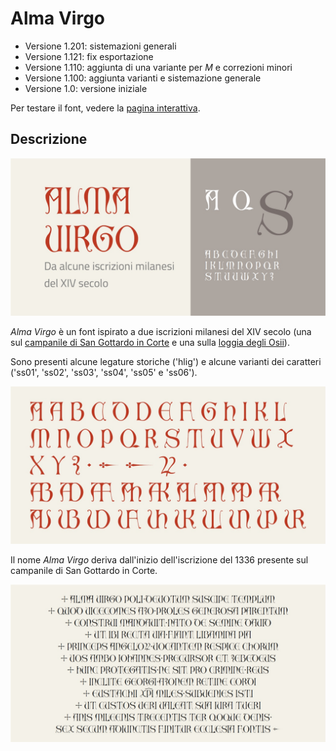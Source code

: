 # Alma Virgo
* Versione 1.201: sistemazioni generali
* Versione 1.121: fix esportazione
* Versione 1.110: aggiunta di una variante per _M_ e correzioni minori
* Versione 1.100: aggiunta varianti e sistemazione generale
* Versione 1.0: versione iniziale

Per testare il font, vedere la [pagina interattiva](https://m-casanova.github.io/AlmaVirgo/).

## Descrizione
![image](images/alma_virgo.jpg)

_Alma Virgo_ è un font ispirato a due iscrizioni milanesi del XIV secolo
(una sul [campanile di San Gottardo in Corte](https://commons.wikimedia.org/wiki/File:7175_-_Milano_-_Dedica_di_San_Gottardo_in_Corte_datata_1336_-_Foto_Giovanni_Dall%27Orto,_26-Feb-2008.jpg)
e una sulla [loggia degli Osii](https://commons.wikimedia.org/wiki/File:4886_-_Milano_-_Loggia_degli_Osii_-_Foto_Giovanni_Dall%27Orto,_23-Jan-2008.jpg)).

Sono presenti alcune legature storiche ('hlig') e alcune varianti dei caratteri ('ss01', 'ss02', 'ss03', 'ss04', 'ss05' e 'ss06').

![image](images/alma_virgo_1.jpg)

Il nome _Alma Virgo_ deriva dall'inizio dell'iscrizione del 1336 presente sul campanile di San Gottardo in Corte.

![image](images/alma_virgo_2.jpg)
